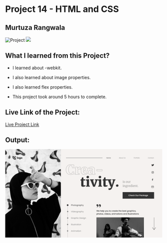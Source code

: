 # Project 14 - HTML and CSS

## Murtuza Rangwala

![Project](https://img.shields.io/badge/Project-14-brightgreen)
![](https://img.shields.io/badge/HTML-CSS-yellowgreen)

## What I learned from this Project?

- I learned about -webkit.

- I also learned about image properties.

- I also learned flex properties.

- This project took around 5 hours to complete.

## Live Link of the Project:

[Live Project Link]()

## Output:

![Wireless Headphone](./14.png)
